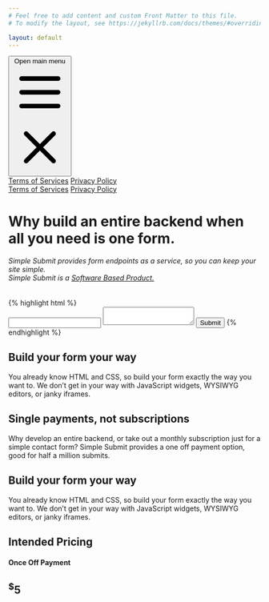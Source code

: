 ```yaml
---
# Feel free to add content and custom Front Matter to this file.
# To modify the layout, see https://jekyllrb.com/docs/themes/#overriding-theme-defaults

layout: default
---
```

  <!-- Primary Menu -->
  <nav class="bg-white py-2">
    <div class="mx-auto px-2 sm:px-6 lg:px-14">
      <div class="relative flex items-center justify-between h-16">
        <div class="absolute inset-y-0 left-0 flex items-center sm:hidden">
          <!-- Mobile menu button-->
          <button class="inline-flex items-center justify-center p-2 rounded-md text-gray-900 hover:text-white hover:bg-gray-700 focus:outline-none focus:ring-2 focus:ring-inset focus:ring-white"
                  aria-expanded="false"
                  onclick="toggleNavbar('sbp-mobile-nav')">
            <span class="sr-only">Open main menu</span>
             <!-- Icon when menu is closed. -->
            <svg class="block h-6 w-6" xmlns="http://www.w3.org/2000/svg" fill="none" viewBox="0 0 24 24" stroke="currentColor"  aria-hidden="true"><path stroke-linecap="round" stroke-linejoin="round" stroke-width="2" d="M4 6h16M4 12h16M4 18h16" /></svg>
            <!-- Icon when menu is open. -->
            <svg class="hidden h-6 w-6" xmlns="http://www.w3.org/2000/svg" fill="none" viewBox="0 0 24 24" stroke="currentColor" aria-hidden="true"><path stroke-linecap="round" stroke-linejoin="round" stroke-width="2" d="M6 18L18 6M6 6l12 12" /></svg>
          </button>
        </div>
        <div class="flex-1 flex items-center justify-center sm:items-stretch sm:justify-start">
          <div class="flex-shrink-0 flex items-center">
            <div class="block lg:hidden h-12 w-auto">
              <amp-img src="/assets/images/ss-logo-1.jpg"
                       alt="Simple Submit" width="187"
                       height="48"
                       layout="flex-item"></amp-img>
            </div>
            <div class="hidden lg:block h-12 w-auto">
              <amp-img src="/assets/images/ss-logo-1.jpg"
                       alt="Simple Submit"  width="187"
                       height="48"
                       layout="flex-item"></amp-img>
            </div>
          </div>
          <div class="hidden sm:block ml-auto">
            <div class="flex space-x-4">
              <!-- Current: "bg-gray-900 text-white", Default: "text-gray-300 hover:bg-gray-700 hover:text-white" -->
              <a href="terms/index.html"
                 class="text-gray-900 hover:bg-gray-700 hover:text-white px-3 py-2 rounded-md text-sm font-semibold">Terms of Services</a>
              <a href="privacy/index.html"
                 class="text-gray-900 hover:bg-gray-700 hover:text-white px-3 py-2 rounded-md text-sm font-semibold">Privacy Policy</a>
            </div>
          </div>
        </div>
      </div>
    </div>
    <!-- Mobile Menu-->
    <div id="sbp-mobile-nav"
         class="hidden sm:hidden sbp-mobile-nav">
      <div class="px-2 pt-2 pb-3 space-y-1">
        <!-- Current: "bg-gray-900 text-white", Default: "text-gray-300 hover:bg-gray-700 hover:text-white" -->
        <a href="terms/index.html"
           class="text-gray-900 hover:bg-gray-700 hover:text-white block px-3 py-2 rounded-md text-base font-semibold">Terms of Services</a>
        <a href="privacy/index.html"
           class="text-gray-900 hover:bg-gray-700 hover:text-white block px-3 py-2 rounded-md text-base font-semibold">Privacy Policy</a>
      </div>
    </div>
    <!-- ./Mobile Menu-->
  </nav>

<!-- Top Section -->
  <div class="container mx-auto py-10 px-2 sm:px-0">
    <div class="grid grid-cols-1 md:grid-cols-3 gap-4">
      <div class="col-span-2">
        <h1 class="text-5xl font-bold leading-normal text-brand-primary">Why build an entire backend when all you need is one form.</h1>
        <h6 class="text-2xl pt-2 leading-normal">Simple Submit provides form endpoints as a service, so you can keep your site simple. <br />Simple Submit is a <a href="https://sbprod.net/"
             target="_blank"
             class="text-blue-700">Software Based Product.</a></h6>
      </div>
    </div>
  </div>
  <!-- ./Top Section -->
<div class="container mx-auto px-1 sm:px-14 py-10">
{% highlight html %}
<form action="https://form.simplesubmit.com/formid" method="post">
  <input type="hidden" name="_formmac" value="dsdsdfrjhdfsihdfjhwerjuhdsfadf">
  <label for="name">
  <input type="text" name="name" value="">
  <label for="message">
  <textarea name="message">
  
  </textarea>
  <input type="submit" name="Submit">
</form>
{% endhighlight %}
</div>
  <!-- Code -->
  <div class="bg-brand-primary px-2 sm:px-0">
    <div class="container mx-auto py-6 sm:px-6 lg:py-16 lg:px-8 lg:py-8">
      <div class="grid grid-cols-1 md:grid-cols-3 gap-4">
        <div class="text-white">
          <h2 class="text-xl font-semibold pb-2">Build your form your way</h2>
          <p class="font-light">You already know HTML and CSS, so build your form exactly the way you want to. We don’t get in your way with JavaScript widgets, WYSIWYG editors, or janky iframes.</p>
        </div>
        <div class="text-white">
          <h2 class="text-xl font-semibold pb-2">Single payments, not subscriptions</h2>
          <p class="font-light">Why develop an entire backend, or take out a monthly subscription just for a simple contact form? Simple Submit provides a one off payment option, good for half a million submits.</p>
        </div>
        <div class="text-white">
          <h2 class="text-xl font-semibold pb-2">Build your form your way</h2>
          <p class="font-light">You already know HTML and CSS, so build your form exactly the way you want to. We don’t get in your way with JavaScript widgets, WYSIWYG editors, or janky iframes.</p>
        </div>
      </div>
    </div>
  </div>
  <!-- ./CTA -->

  <!-- Pricing -->
  <div class="px-2 sm:px-0 bg-gray-300">
    <div class="container mx-auto py-6 sm:px-6 lg:py-16 lg:px-8 lg:py-8">
      <div class="grid grid-cols-1 md:grid-cols-3 gap-4">
        <div class="col-span-3 text-center">
          <h2 class="font-bold text-3xl">Intended Pricing</h2>
        </div>
        <div class="rounded bg-white p-4">
          <h4 class="text-center font-bold text-lg pb-2">Once Off Payment</h4>
          <h2 class="text-center font-bold"><sup class="text-2xl">$</sup><span class="text-5xl">5</span></h2>
        </div>
      </div>
    </div>
  </div>
  <!-- ./Pricing -->

  <script>
    function toggleNavbar(collapseID) {
      document.getElementById(collapseID).classList.toggle("hidden");
      document.getElementById(collapseID).classList.toggle("block");
    }
  </script>